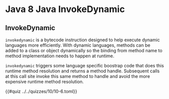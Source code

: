 # Java 8 Java InvokeDynamic

## InvokeDynamic
`invokedynamic` is a bytecode instruction designed to help execute dynamic
languages more efficiently. With dynamic languages, methods can be added
to a class or object dynamically so the binding from method name to method
implementation needs to happen at runtime.

`invokedynamic` triggers some language specific boostrap code that does this
runtime method resolution and returns a method handle. Subsequent calls at this
call site invoke this same method to handle and avoid the more expensive runtime
method resolution.

{{#quiz ../../quizzes/10/10-6.toml}}
